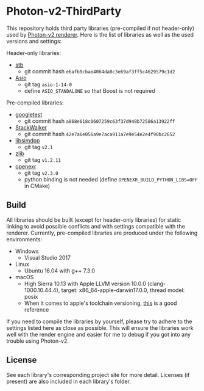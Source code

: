 # Photon-v2-ThirdParty

This repository holds third party libraries (pre-compiled if not header-only) used by [Photon-v2 renderer](https://github.com/TzuChieh/Photon-v2). Here is the list of libraries as well as the used versions and settings:

Header-only libraries:

* [stb](https://github.com/nothings/stb)
  * git commit hash `e6afb9cbae4064da8c3e69af3ff5c4629579c1d2`
* [Asio](https://github.com/chriskohlhoff/asio)
  * git tag `asio-1-14-0`
  * define `ASIO_STANDALONE` so that Boost is not required

Pre-compiled libraries:

* [googletest](https://github.com/google/googletest)
  * git commit hash `a868e618c0607259c63f37d948b72586a13922ff`
* [StackWalker](https://github.com/JochenKalmbach/StackWalker)
  * git commit hash `42e7a6e056a9e7aca911a7e9e54e2e4f90bc2652`
* [libsimdpp](https://github.com/p12tic/libsimdpp)
  * git tag `v2.1`
* [zlib](https://github.com/madler/zlib)
  * git tag `v1.2.11`
* [openexr](https://github.com/openexr/openexr)
  * git tag `v2.3.0`
  * python binding is not needed (define `OPENEXR_BUILD_PYTHON_LIBS=OFF` in CMake)

## Build

All libraries should be built (except for header-only libraries) for static linking to avoid possible conflicts and with settings compatible with the renderer. Currently, pre-compiled libraries are produced under the following environments:

* Windows
  * Visual Studio 2017
* Linux
  * Ubuntu 16.04 with g++ 7.3.0
* macOS
  * High Sierra 10.13 with Apple LLVM version 10.0.0 (clang-1000.10.44.4), target: x86_64-apple-darwin17.0.0, thread model: posix
  * When it comes to apple's toolchain versioning, [this](https://gist.github.com/yamaya/2924292) is a good reference

If you need to compile the libraries by yourself, please try to adhere to the settings listed here as close as possible. This will ensure the libraries work well with the render engine and easier for me to debug if you got into any trouble using Photon-v2.

## License

See each library's corresponding project site for more detail. Licenses (if present) are also included in each library's folder.
